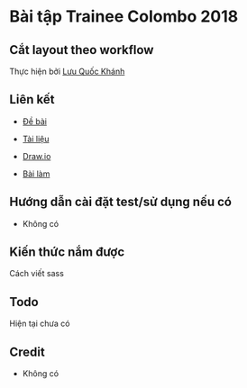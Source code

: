 
# Bài tập Trainee Colombo 2018

## Cắt layout theo workflow

Thực hiện bởi [Lưu Quốc Khánh](https://github.com/kpmquockhanh)

## Liên kết


- [Đề bài]( https://docs.google.com/spreadsheets/d/1AcPRWhkGZsbpEEnysr7i6qq9YZHvAOyGe_X_DFYu2TE/edit#gid=0)

- [Tài liệu](https://drive.google.com/open?id=1aEbSVy79jNcjpLDsYMB7KxtZrg05-lG_)
- [Draw.io](https://www.draw.io/#G1oYErTBCNejBZ4Fd5vXWstKSs2bPg1cR0)
- [Bài làm](https://kpmquockhanh.github.io/Furmi/app)

## Hướng dẫn cài đặt test/sử dụng nếu có

- Không có

## Kiến thức nắm được

Cách viết sass

## Todo

Hiện tại chưa có

## Credit

- Không có
